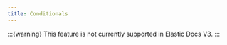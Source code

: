 ```yaml
---
title: Conditionals
---
```


:::{warning}
This feature is not currently supported in Elastic Docs V3.
:::